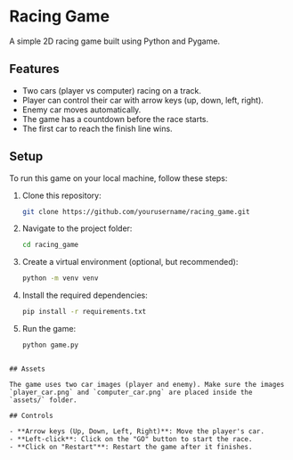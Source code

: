 # Racing Game

A simple 2D racing game built using Python and Pygame.

## Features
- Two cars (player vs computer) racing on a track.
- Player can control their car with arrow keys (up, down, left, right).
- Enemy car moves automatically.
- The game has a countdown before the race starts.
- The first car to reach the finish line wins.

## Setup

To run this game on your local machine, follow these steps:

1. Clone this repository:
   ```bash
   git clone https://github.com/yourusername/racing_game.git

2. Navigate to the project folder:
   ```bash
   cd racing_game

3. Create a virtual environment (optional, but recommended):
   ```bash
   python -m venv venv
   ```

4. Install the required dependencies:
   ```bash
   pip install -r requirements.txt
   ```

5. Run the game:
   ```bash
   python game.py
   ```
```

## Assets

The game uses two car images (player and enemy). Make sure the images `player_car.png` and `computer_car.png` are placed inside the `assets/` folder.

## Controls

- **Arrow keys (Up, Down, Left, Right)**: Move the player's car.
- **Left-click**: Click on the "GO" button to start the race.
- **Click on "Restart"**: Restart the game after it finishes.
